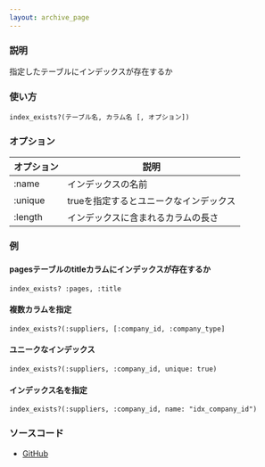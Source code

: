 ```yaml
---
layout: archive_page
---
```

### 説明
指定したテーブルにインデックスが存在するか

### 使い方
    index_exists?(テーブル名, カラム名 [, オプション])

### オプション

オプション   | 説明
------- | ---------------------
:name   | インデックスの名前
:unique | trueを指定するとユニークなインデックス
:length | インデックスに含まれるカラムの長さ

### 例
#### pagesテーブルのtitleカラムにインデックスが存在するか
    index_exists? :pages, :title

#### 複数カラムを指定
    index_exists?(:suppliers, [:company_id, :company_type]

#### ユニークなインデックス
    index_exists?(:suppliers, :company_id, unique: true)

#### インデックス名を指定
    index_exists?(:suppliers, :company_id, name: "idx_company_id")

### ソースコード
* [GitHub](https://github.com/rails/rails/blob/ac30e389ecfa0e26e3d44c1eda8488ddf63b3ecc/activerecord/lib/active_record/connection_adapters/abstract/schema_statements.rb#L100)